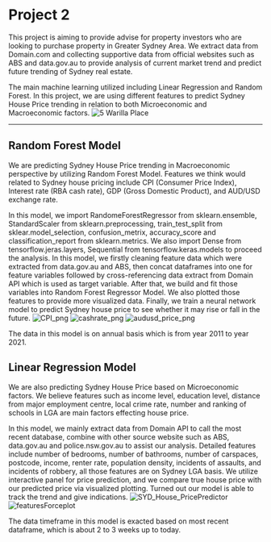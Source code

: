 # Project 2
This project is aiming to provide advise for property investors who are looking to purchase property in Greater Sydney Area.
We extract data from Domain.com and collecting supportive data from official websites such as ABS and data.gov.au to provide analysis of current market trend and predict future trending of Sydney real estate.

The main machine learning utilized including Linear Regression and Random Forest. 
In this project, we are using different features to predict Sydney House Price trending in relation to both Microeconomic and Macroeconomic factors.
![5 Warilla Place](https://user-images.githubusercontent.com/86837854/138535868-cbc8a55e-51be-4c30-9113-ae3a828e436e.jpg)
 
---
Random Forest Model
---
We are predicting Sydney House Price trending in Macroeconomic perspective by utilizing Random Forest Model. Features we think would related to Sydney house pricing include CPI (Consumer Price Index), Interest rate (RBA cash rate), GDP (Gross Domestic Product), and AUD/USD exchange rate. 


In this model, we import RandomeForestRegressor from sklearn.ensemble, StandardScaler from sklearn.preprocessing, train_test_split from sklear.model_selection, confusion_metrix, accuracy_score and classification_report from sklearn.metrics. We also import Dense from tensorflow.jeras.layers, Sequential from tensorflow.keras.models to proceed the analysis. In this model, we firstly cleaning feature data which were extracted from data.gov.au and ABS, then concat dataframes into one for feature variables followed by cross-referencing data extract from Domain API which is used as target variable. After that, we build and fit those variables into Random Forest Regressor Model.  We also plotted those features to provide more visualized data. Finally, we train a neural network model to predict Sydney house price to see whether it may rise or fall in the future.
![CPI_png](https://user-images.githubusercontent.com/86837854/138587062-482f5934-199f-438f-bf0c-323b8bba713d.PNG)
![cashrate_png](https://user-images.githubusercontent.com/86837854/138587070-6a1a55fd-7708-4cb7-9827-d37177e9a669.PNG)
![audusd_price_png](https://user-images.githubusercontent.com/86837854/138587074-809e89ba-3a7f-494a-b7f0-14cabce9bef3.PNG)

The data in this model is on annual basis which is from year 2011 to year 2021.

Linear Regression Model
---
We are also predicting Sydney House Price based on Microeconomic factors. We believe features such as income level, education level, distance from major employment centre, local crime rate, number and ranking of schools in LGA are main factors effecting house price. 


In this model, we mainly extract data from Domain API to call the most recent database, combine with other source website such as ABS, data.gov.au and police.nsw.gov.au to assist our analysis. Detailed features include number of bedrooms, number of bathrooms, number of carspaces, postcode, income, renter rate, population density, incidents of assaults, and incidents of robbery, all those features are on Sydney LGA basis. We utilize interactive panel for price prediction, and we compare true house price with our predicted price via visualized plotting. Turned out our model is able to track the trend and give indications. 
![SYD_House_PricePredictor](https://user-images.githubusercontent.com/86837854/138587910-2829bcfb-8dc7-46b6-9232-c21a70dae9a2.gif)
![featuresForceplot](https://user-images.githubusercontent.com/86837854/138587914-581ad0bb-423e-42de-ad06-58e39e6ae7f1.gif)


The data timeframe in this model is exacted based on most recent dataframe, which is about 2 to 3 weeks up to today. 
